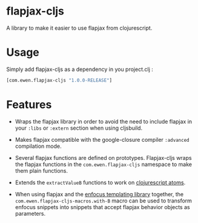 flapjax-cljs
============

A library to make it easier to use flapjax from clojurescript.

Usage
=====

Simply add flapjax-cljs as a dependency in you project.clj :
```clojure
[com.ewen.flapjax-cljs "1.0.0-RELEASE"]
```

Features
========

* Wraps the flapjax library in order to avoid the need to include flapjax in your `:libs` or `:extern` section when using cljsbuild.

* Makes flapjax compatible with the google-closure compiler `:advanced` compilation mode.

* Several flapjax functions are defined on prototypes. Flapjax-cljs wraps the flapjax functions in the `com.ewen.flapjax-cljs` namespace to make them plain functions.

* Extends the `extractValueB` functions to work on [clojurescript atoms](http://clojure.org/atoms).

* When using flapjax and the [enfocus templating library](https://github.com/ckirkendall/enfocus) together, the `com.ewen.flapjax-cljs-macros.with-B` macro can be used to transform enfocus snippets into snippets that accept flapjax behavior objects as parameters.